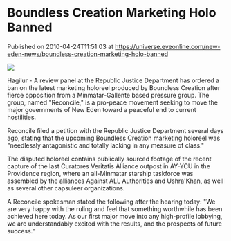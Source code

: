 # Boundless Creation Marketing Holo Banned
Published on 2010-04-24T11:51:03 at https://universe.eveonline.com/new-eden-news/boundless-creation-marketing-holo-banned

![](http://www.eve-mercury.net/images/mercurybanner.png)  
  
Hagilur - A review panel at the Republic Justice Department has ordered a ban on the latest marketing holoreel produced by Boundless Creation after fierce opposition from a Minmatar-Gallente based pressure group. The group, named "Reconcile," is a pro-peace movement seeking to move the major governments of New Eden toward a peaceful end to current hostilities.

Reconcile filed a petition with the Republic Justice Department several days ago, stating that the upcoming Boundless Creation marketing holoreel was "needlessly antagonistic and totally lacking in any measure of class."

The disputed holoreel contains publically sourced footage of the recent capture of the last Curatores Veritatis Alliance outpost in AY-YCU in the Providence region, where an all-Minmatar starship taskforce was assembled by the alliances Against ALL Authorities and Ushra'Khan, as well as several other capsuleer organizations.

A Reconcile spokesman stated the following after the hearing today: "We are very happy with the ruling and feel that something worthwhile has been achieved here today. As our first major move into any high-profile lobbying, we are understandably excited with the results, and the prospects of future success."
